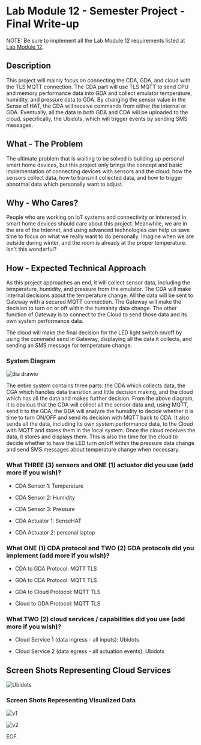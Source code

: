 # Lab Module 12 - Semester Project - Final Write-up

NOTE: Be sure to implement all the Lab Module 12 requirements listed at [Lab Module 12](https://github.com/orgs/programming-the-iot/projects/1#column-10488565).


## Description

This project will mainly focus on connecting the CDA, GDA, and cloud with the TLS MQTT connection. The CDA part will use TLS MQTT to send CPU and memory performance data into GDA and collect emulator temperature, humidity, and pressure data to GDA. By changing the sensor value in the Sense of HAT, the CDA will receive commands from either the internal or GDA. Eventually, all the data in both GDA and CDA will be uploaded to the cloud, specifically, the Ubidots, which will trigger events by sending SMS messages. 



## What - The Problem 
The ultimate problem that is waiting to be solved is building up personal smart home devices, but this project only brings the concept and basic implementation of connecting devices with sensors and the cloud: how the sensors collect data, how to transmit collected data, and how to trigger abnormal data which personally want to adjust.



## Why - Who Cares? 
People who are working on IoT systems and connectivity or interested in smart home devices should care about this project. Meanwhile, we are in the era of the Internet, and using advanced technologies can help us save time to focus on what we really want to do personally.  Imagine when we are outside during winter, and the room is already at the proper temperature. Isn't this wonderful?



## How - Expected Technical Approach

As this project approaches an end, it will collect sensor data, including the temperature, humidity, and pressure from the emulator. The CDA will make internal decisions about the temperature change. All the data will be sent to Gateway with a secured MQTT connection. The Gateway will make the decision to turn on or off within the humanity data change. The other function of Gateway is to connect to the Cloud to send those data and its own system performance data.

The cloud will make the final decision for the LED light switch on/off by using the command send in Gateway, displaying all the data it collects, and sending an SMS message for temperature change.


### System Diagram


![dia drawio](https://github.com/Wenycy/piot-java-components/assets/124407835/16986262-ecc4-401d-93b3-db1988620243)

The entire system contains three parts: the CDA which collects data, the CGA which handles data transition and little decision making, and the cloud which has all the data and makes further decision. From the above diagram, it is obvious that the CDA will collect all the sensor data and, using MQTT, send it to the GDA; the GDA will analyze the humidity to decide whether it is time to turn ON/OFF and send its decision with MQTT back to CDA. It also sends all the data, including its own system performance data, to the Cloud with MQTT and stores them in the local system. Once the cloud receives the data, it stores and displays them. This is also the time for the cloud to decide whether to have the LED  turn on/off within the pressure data change and send SMS messages about temperature change when necessary. 





### What THREE (3) sensors and ONE (1) actuator did you use (add more if you wish)?

- CDA Sensor 1: Temperature

- CDA Sensor 2: Humidity

- CDA Sensor 3: Pressure

- CDA Actuator 1: SenseHAT

- CDA Actuator 2: personal laptop



### What ONE (1) CDA protocol and TWO (2) GDA protocols did you implement (add more if you wish)?

- CDA to GDA Protocol: MQTT TLS

- GDA to CDA Protocol: MQTT TLS

- GDA to Cloud Protocol: MQTT TLS

- Cloud to GDA Protocol: MQTT TLS


 
### What TWO (2) cloud services / capabilities did you use (add more if you wish)?

- Cloud Service 1 (data ingress - all inputs): Ubidots

- Cloud Service 2 (data egress - all actuation events): Ubidots



## Screen Shots Representing Cloud Services
![Ubidots](https://github.com/Wenycy/piot-java-components/assets/124407835/87077c11-b873-4a38-87a4-c0842ce56b11)



### Screen Shots Representing Visualized Data
![v1](https://github.com/Wenycy/piot-java-components/assets/124407835/17a770f8-4766-423b-861e-81ee1167f87c)


![v2](https://github.com/Wenycy/piot-java-components/assets/124407835/f3903835-aef8-4768-950e-b4de21a26428)



EOF.